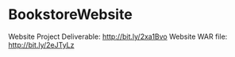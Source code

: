 # BookstoreWebsite
Website Project Deliverable: http://bit.ly/2xa1Bvo
Website WAR file: http://bit.ly/2eJTyLz
